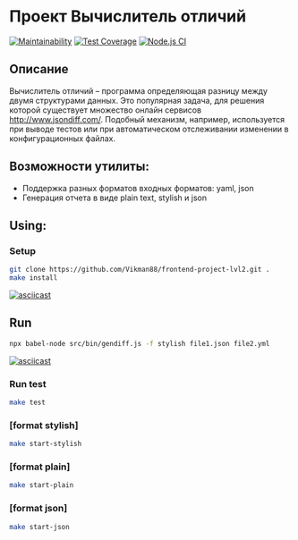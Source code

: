 # Проект Вычислитель отличий
[![Maintainability](https://api.codeclimate.com/v1/badges/a67322e03a2262111f78/maintainability)](https://codeclimate.com/github/Vikman88/frontend-project-lvl2/maintainability)
[![Test Coverage](https://api.codeclimate.com/v1/badges/a67322e03a2262111f78/test_coverage)](https://codeclimate.com/github/Vikman88/frontend-project-lvl2/test_coverage)
[![Node.js CI](https://github.com/Vikman88/frontend-project-lvl2/workflows/Node.js%20CI/badge.svg)](https://github.com/Vikman88/frontend-project-lvl2/actions)

## Описание

Вычислитель отличий – программа определяющая разницу между двумя структурами данных. Это популярная задача, для решения которой существует множество онлайн сервисов http://www.jsondiff.com/. Подобный механизм, например, используется при выводе тестов или при автоматическом отслеживании изменении в конфигурационных файлах.

## Возможности утилиты:

* Поддержка разных форматов входных форматов: yaml, json
* Генерация отчета в виде plain text, stylish и json

## Using:

### Setup
```sh
git clone https://github.com/Vikman88/frontend-project-lvl2.git .
make install
```
[![asciicast](https://asciinema.org/a/9HfKfMFn7632snT9Nx7Ihel3v.svg)](https://asciinema.org/a/9HfKfMFn7632snT9Nx7Ihel3v)

## Run
```sh
npx babel-node src/bin/gendiff.js -f stylish file1.json file2.yml
```
[![asciicast](https://asciinema.org/a/dVjEQc7PRzYscCiFSygXmImdb.svg)](https://asciinema.org/a/dVjEQc7PRzYscCiFSygXmImdb)

### Run test
```sh
make test
```

### [format stylish]
```sh
make start-stylish
```

### [format plain]
```sh
make start-plain
```

### [format json]
```sh
make start-json
```